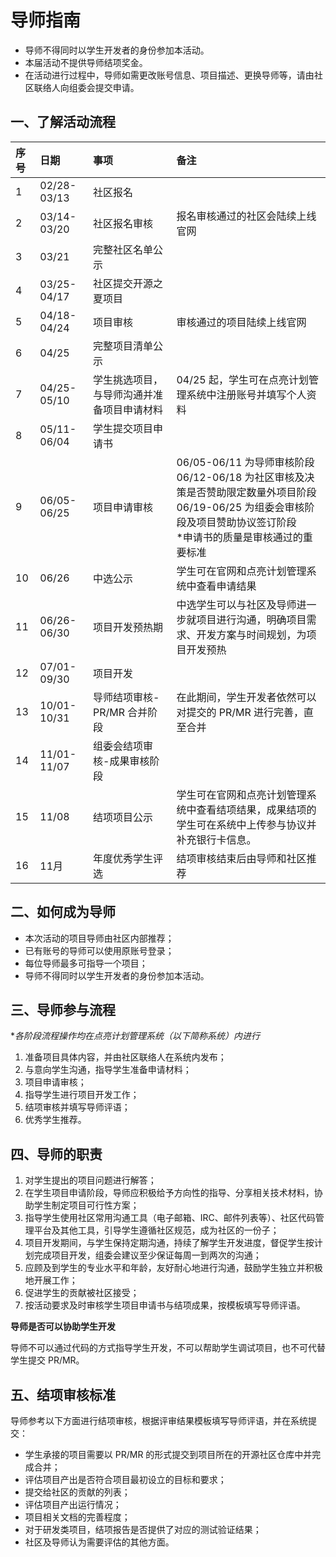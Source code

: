 # 导师指南

* 导师不得同时以学生开发者的身份参加本活动。
* 本届活动不提供导师结项奖金。
* 在活动进行过程中，导师如需更改账号信息、项目描述、更换导师等，请由社区联络人向组委会提交申请。

## 一、了解活动流程

|序号|日期|事项|备注|
|:----|:----|:----|:----|
|1|02/28-03/13|社区报名|    |
|2|03/14-03/20|社区报名审核|报名审核通过的社区会陆续上线官网|
|3|03/21|完整社区名单公示|    |
|4|03/25-04/17|社区提交开源之夏项目|    |
|5|04/18-04/24|项目审核|审核通过的项目陆续上线官网|
|6|04/25|完整项目清单公示|    |
|7|04/25-05/10|学生挑选项目，与导师沟通并准备项目申请材料|04/25 起，学生可在点亮计划管理系统中注册账号并填写个人资料|
|8|05/11-06/04|学生提交项目申请书|    |
|9|06/05-06/25|项目申请审核|06/05-06/11 为导师审核阶段<br>06/12-06/18 为社区审核及决策是否赞助限定数量外项目阶段<br>06/19-06/25 为组委会审核阶段及项目赞助协议签订阶段<br>*申请书的质量是审核通过的重要标准|
|10|06/26|中选公示|学生可在官网和点亮计划管理系统中查看申请结果|
|11|06/26-06/30|项目开发预热期|中选学生可以与社区及导师进一步就项目进行沟通，明确项目需求、开发方案与时间规划，为项目开发预热|
|12|07/01-09/30|项目开发|    |
|13|10/01-10/31|导师结项审核-PR/MR 合并阶段|在此期间，学生开发者依然可以对提交的 PR/MR 进行完善，直至合并|
|14|11/01-11/07|组委会结项审核-成果审核阶段|    |
|15|11/08|结项项目公示|学生可在官网和点亮计划管理系统中查看结项结果，成果结项的学生可在系统中上传参与协议并补充银行卡信息。|
|16|11月|年度优秀学生评选|结项审核结束后由导师和社区推荐|

## 二、如何成为导师

* 本次活动的项目导师由社区内部推荐；
* 已有账号的导师可以使用原账号登录；
* 每位导师最多可指导一个项目；
* 导师不得同时以学生开发者的身份参加本活动。

## 三、导师参与流程

**各阶段流程操作均在点亮计划管理系统（以下简称系统）内进行*

1. 准备项目具体内容，并由社区联络人在系统内发布；
2. 与意向学生沟通，指导学生准备申请材料；
3. 项目申请审核；
4. 指导学生进行项目开发工作；
5. 结项审核并填写导师评语；
6. 优秀学生推荐。

## 四、导师的职责

1. 对学生提出的项目问题进行解答；
2. 在学生项目申请阶段，导师应积极给予方向性的指导、分享相关技术材料，协助学生制定项目可行性方案；
3. 指导学生使用社区常用沟通工具（电子邮箱、IRC、邮件列表等）、社区代码管理平台及其他工具，引导学生遵循社区规范，成为社区的一份子；
4. 项目开发期间，与学生保持定期沟通，持续了解学生开发进度，督促学生按计划完成项目开发，组委会建议至少保证每周一到两次的沟通；
5. 应顾及到学生的专业水平和年龄，友好耐心地进行沟通，鼓励学生独立并积极地开展工作；
6. 促进学生的贡献被社区接受；
7. 按活动要求及时审核学生项目申请书与结项成果，按模板填写导师评语。

**导师是否可以协助学生开发**

导师不可以通过代码的方式指导学生开发，不可以帮助学生调试项目，也不可代替学生提交 PR/MR。

## 五、结项审核标准

导师参考以下方面进行结项审核，根据评审结果模板填写导师评语，并在系统提交：

* 学生承接的项目需要以 PR/MR 的形式提交到项目所在的开源社区仓库中并完成合并；
* 评估项目产出是否符合项目最初设立的目标和要求；
* 提交给社区的贡献的列表；
* 评估项目产出运行情况；
* 项目相关文档的完善程度；
* 对于研发类项目，结项报告是否提供了对应的测试验证结果；
* 社区及导师认为需要评估的其他方面。
